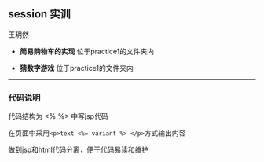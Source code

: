 ## session 实训
王玥然

- **简易购物车的实现**
位于practice1的文件夹内

- **猜数字游戏**
位于practice1的文件夹内

***
### 代码说明
代码结构为 <% %> 中写jsp代码

在页面中采用`<p>text <%= variant %> </p>`方式输出内容

做到jsp和html代码分离，便于代码易读和维护